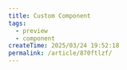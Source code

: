 ```yaml
---
title: Custom Component
tags:
  - preview
  - component
createTime: 2025/03/24 19:52:18
permalink: /article/870ftlzf/
---
```


<CustomComponent />
